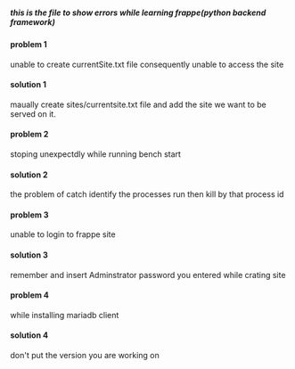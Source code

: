 ##### this is the file to show errors while learning frappe(python backend framework)
#### problem 1
unable to create currentSite.txt file consequently unable to access the site
#### solution 1
maually create sites/currentsite.txt file and add the site we want to be served on it.
#### problem 2
stoping unexpectdly while running bench start
#### solution 2
the problem of catch identify the processes run then kill by  that process id
#### problem 3
unable to login to frappe site
#### solution 3
remember and insert Adminstrator password you entered while crating site
#### problem 4
while installing mariadb client
#### solution 4
don't put the version you are working on
